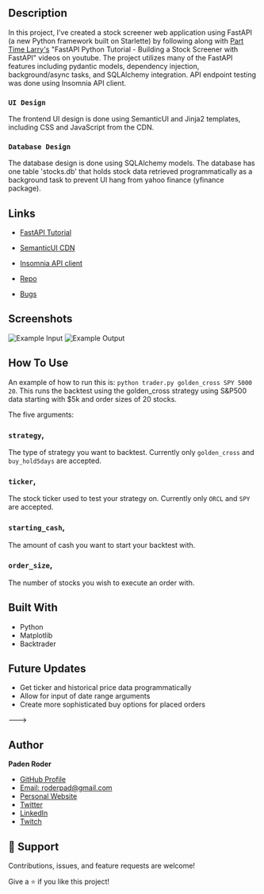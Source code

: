 <h1 align="center"><ProjectName></h1>

<p align="center"><ProjectDescription></p>

## Description

In this project, I've created a stock screener web application using FastAPI (a new Python framework built on Starlette) by following along with [Part Time Larry's](https://www.youtube.com/watch?v=5GorMC2lPpk "FastAPI Python Tutorial - Building a Stock Screener with FastAPI") "FastAPI Python Tutorial - Building a Stock Screener with FastAPI" videos on youtube. The project utilizes many of the FastAPI features including pydantic models, dependency injection, background/async tasks, and SQLAlchemy integration. API endpoint testing was done using Insomnia API client. 

### `UI Design`
The frontend UI design is done using SemanticUI and Jinja2 templates, including CSS and JavaScript from the CDN.

### `Database Design`
The database design is done using SQLAlchemy models. The database has one table 'stocks.db' that holds stock data retrieved programmatically as a background task to prevent UI hang from yahoo finance (yfinance package). 

## Links
- [FastAPI Tutorial](https://fastapi.tiangolo.com/tutorial/ "FastAPI Tutorial")

- [SemanticUI CDN](https://semantic-ui.com/introduction/advanced-usage.html#cdn-releases "SemanticUI CDN")

- [Insomnia API client](https://insomnia.rest/ "Insomnia API client")

- [Repo](https://github.com/roderpad/StockScreenerUI "StockScreenerUI Repo")

- [Bugs](https://github.com/roderpad/StockScreenerUI/issues "Issues Page")

## Screenshots

![Example Input](/screenshots/ProgramRun.png "Example Input")
![Example Output](/screenshots/Output.png "Example Output")

## How To Use

An example of how to run this is: `python trader.py golden_cross SPY 5000 20`. This runs the backtest using the golden_cross strategy using S&P500 data starting with $5k and order sizes of 20 stocks.

The five arguments:

### `strategy`,

The type of strategy you want to backtest. Currently only `golden_cross` and `buy_hold5days` are accepted.

### `ticker`,

The stock ticker used to test your strategy on. Currently only `ORCL` and `SPY` are accepted.

### `starting_cash`,

The amount of cash you want to start your backtest with.

### `order_size`,

The number of stocks you wish to execute an order with.

## Built With

- Python
- Matplotlib
- Backtrader

## Future Updates

- Get ticker and historical price data programmatically
- Allow for input of date range arguments
- Create more sophisticated buy options for placed orders

--->
## Author

**Paden Roder**

- [GitHub Profile](https://github.com/roderpad "Paden Roder")
- [Email: roderpad@gmail.com](mailto:roderpad@gmail.com)
- [Personal Website](https://padenroder.com/ "Website")
- [Twitter](https://twitter.com/PadenRoder "Twitter")
- [LinkedIn](https://www.linkedin.com/in/padenroder/ "LinkedIn")
- [Twitch](https://www.twitch.tv/roderbro "Twitch")

## 🤝 Support

Contributions, issues, and feature requests are welcome!

Give a ⭐️ if you like this project!